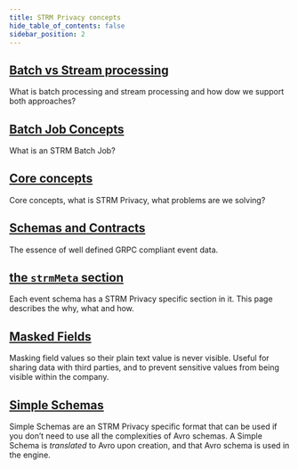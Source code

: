 ```yaml
---
title: STRM Privacy concepts
hide_table_of_contents: false
sidebar_position: 2
---
```



## [Batch vs Stream processing](batch-vs-streaming.md)

What is batch processing and stream processing and how dow we support
both approaches?

## [Batch Job Concepts](batch-jobs.md)

What is an STRM Batch Job?

## [Core concepts](core-concepts.md)

Core concepts, what is STRM Privacy, what problems are we solving?

## [Schemas and Contracts](schemas-and-contracts.md)

The essence of well defined GRPC compliant event data.

## [the `strmMeta` section](strm-meta.md)

Each event schema has a STRM Privacy specific section in it. This page
describes the why, what and how.

## [Masked Fields](masked-fields.md)

Masking field values so their plain text value is never visible. Useful
for sharing data with third parties, and to prevent sensitive values
from being visible within the company.

## [Simple Schemas](simple-schemas.md)

Simple Schemas are an STRM Privacy specific format that can be used if
you don’t need to use all the complexities of Avro schemas. A Simple
Schema is *translated* to Avro upon creation, and that Avro schema is
used in the engine.
